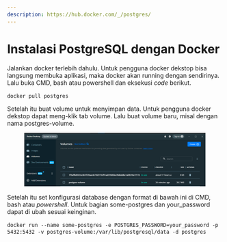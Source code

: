 ```yaml
---
description: https://hub.docker.com/_/postgres/
---
```


# Instalasi PostgreSQL dengan Docker

Jalankan docker terlebih dahulu. Untuk pengguna docker dekstop bisa langsung membuka aplikasi, maka docker akan running dengan sendirinya. Lalu buka CMD, bash atau powershell dan eksekusi _code_ berikut.

```
docker pull postgres
```

Setelah itu buat volume untuk menyimpan data. Untuk pengguna docker dekstop dapat meng-klik tab volume. Lalu buat volume baru, misal dengan nama postgres-volume.

<figure><img src="../.gitbook/assets/postgres volume.png" alt=""><figcaption></figcaption></figure>

Setelah itu set konfigurasi database dengan format di bawah ini di CMD, bash atau _powershell_. Untuk bagian some-postgres dan your\_password dapat di ubah sesuai keinginan.

```
docker run --name some-postgres -e POSTGRES_PASSWORD=your_password -p 5432:5432 -v postgres-volume:/var/lib/postgresql/data -d postgres
```
